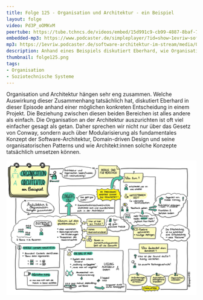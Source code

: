 ```yaml
---
title: Folge 125 - Organisation und Architektur - ein Beispiel 
layout: folge
video: Pd3P_oOMKvM
peertube: https://tube.tchncs.de/videos/embed/15d991c9-cb99-4887-8baf-79e8521d49fa
embedded-mp3: https://www.podcaster.de/simpleplayer/?id=show~1evriw~software-architektur-im-stream~pod-271eaf9d5ee6d5707a2bd48e0c&v=1656699130
mp3: https://1evriw.podcaster.de/software-architektur-im-stream/media/Organisation_und_Architektur_-_ein_Beispiel.mp3
description: Anhand eines Beispiels diskutiert Eberhard, wie Organisation und Architektur zusammenhängen.
thumbnail: folge125.png
tags:
- Organisation
- Soziotechnische Systeme
---
```


Organisation und Architektur hängen sehr eng zusammen. Welche
Auswirkung dieser Zusammenhang tatsächlich hat, diskutiert Eberhard in
dieser Episode anhand einer möglichen konkreten Entscheidung in einem
Projekt. Die Beziehung zwischen diesen beiden Bereichen ist alles
andere als einfach. Die Organisation an der Architektur auszurichten
ist oft viel einfacher gesagt als getan. Daher sprechen wir nicht nur
über das Gesetz von Conway, sondern auch über Modularisierung als
fundamentales Konzept der Software-Architektur, Domain-driven Design
und seine organisatorischen Patterns und wie Architekt:innen solche
Konzepte tatsächlich umsetzen können.

![Sketchnotes](/sketchnotes/folge125.jpg)


